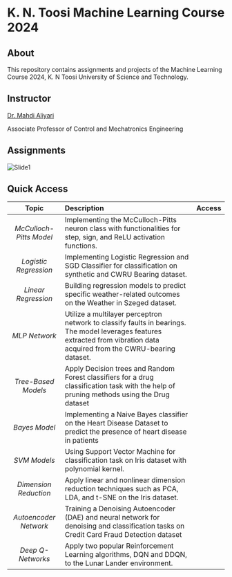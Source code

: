 # K. N. Toosi Machine Learning Course 2024

## About
This repository contains assignments and projects of the Machine Learning Course 2024, K. N Toosi University of Science and Technology.

## Instructor
[Dr. Mahdi Aliyari](https://apac.ee.kntu.ac.ir/members/faculty/aliyari/)

Associate Professor of Control and Mechatronics Engineering

## Assignments

![Slide1](https://github.com/mmghorbani/KNTU-ML-Course-2024/assets/162275285/c97e15b4-07d5-4f91-baa5-734e58b1fe84)

## Quick Access

|        **Topic**        	|                                                                               **Description**                                                                              	| **Access** 	|
|:-----------------------:	|:--------------------------------------------------------------------------------------------------------------------------------------------------------------------------	|:----------:	|
| _McCulloch-Pitts Model_ 	| Implementing the McCulloch-Pitts neuron class with functionalities for step, sign, and ReLU activation functions.                                                          	|            	|
|  _Logistic Regression_  	| Implementing Logistic Regression and SGD Classifier for classification on synthetic and CWRU Bearing dataset.                                                              	|            	|
|   _Linear Regression_   	| Building regression models to predict specific weather-related outcomes on the Weather in Szeged dataset.                                                                 	|            	|
|      _MLP Network_      	| Utilize a multilayer perceptron network to classify faults in bearings. The model leverages features extracted from vibration data acquired from the CWRU-bearing dataset. 	|            	|
|   _Tree-Based Models_   	| Apply Decision trees and Random Forest classifiers  for a drug classification task with the help of pruning methods using the Drug dataset                                 	|            	|
|      _Bayes Model_      	| Implementing a Naive Bayes classifier on the Heart Disease Dataset to predict the presence of heart disease in patients                                                    	|            	|
|       _SVM Models_      	| Using Support Vector Machine for classification task on Iris dataset with polynomial kernel.                                                                               	|            	|
|  _Dimension Reduction_  	| Apply linear and nonlinear dimension reduction techniques such as PCA, LDA, and t-SNE on the Iris dataset.                                                                 	|            	|
|  _Autoencoder Network_  	| Training a Denoising Autoencoder (DAE) and neural network for denoising and classification tasks on Credit Card Fraud Detection dataset                                    	|            	|
|    _Deep Q-Networks_    	| Apply two popular Reinforcement Learning algorithms, DQN and DDQN, to the Lunar Lander environment.                                                                        	|            	|
